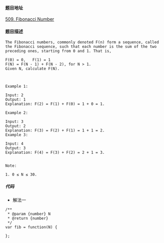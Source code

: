 #### 题目地址
[509. Fibonacci Number](https://leetcode.com/problems/fibonacci-number/)
#### 题目描述
```
The Fibonacci numbers, commonly denoted F(n) form a sequence, called the Fibonacci sequence, such that each number is the sum of the two preceding ones, starting from 0 and 1. That is,

F(0) = 0,   F(1) = 1
F(N) = F(N - 1) + F(N - 2), for N > 1.
Given N, calculate F(N).

 

Example 1:

Input: 2
Output: 1
Explanation: F(2) = F(1) + F(0) = 1 + 0 = 1.

Example 2:

Input: 3
Output: 2
Explanation: F(3) = F(2) + F(1) = 1 + 1 = 2.
Example 3:

Input: 4
Output: 3
Explanation: F(4) = F(3) + F(2) = 2 + 1 = 3.


Note:

1. 0 ≤ N ≤ 30.
```

##### 代码

- 解法一
```
/**
 * @param {number} N
 * @return {number}
 */
var fib = function(N) {
    
};
```
